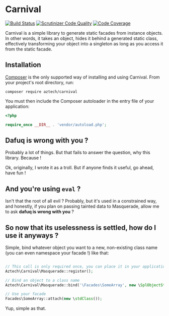 Carnival
========

[![Build Status](https://travis-ci.org/aztech-digital/carnival.svg)](https://travis-ci.org/aztech-digital/carnival)
[![Scrutinizer Code Quality](https://img.shields.io/scrutinizer/coverage/g/aztech-digital/carnival.svg?style=flat)](https://scrutinizer-ci.com/g/aztech-digital/carnival/?branch=master)
[![Code Coverage](https://img.shields.io/scrutinizer/g/aztech-digital/carnival.svg?style=flat)](https://scrutinizer-ci.com/g/aztech-digital/carnival/?branch=master)

Carnival is a simple library to generate static facades from instance objects. In other words, it takes an object, hides it behind a generated static class, effectively transforming your object into a singleton as long as you access it from the static facade.

## Installation

[Composer](https://getcomposer.org) is the only supported way of installing and using Carnival. From your project's root directory, run:

```
composer require aztech/carnival
```

You must then include the Composer autoloader in the entry file of your application:

```php
<?php

require_once __DIR__ . 'vendor/autoload.php';
```

## Dafuq is wrong with you ?

Probably a lot of things. But that fails to answer the question, why this library. Because ! 

Ok, originally, I wrote it as a troll. But if anyone finds it useful, go ahead, have fun !

## And you're using `eval` ?

Isn't that the root of all evil ? Probably, but it's used in a constrained way, and honestly, if you plan on passing tainted data to Masquerade, allow me to ask **dafuq is wrong with you** ?

## So now that its uselessness is settled, how do I use it anyways ?

Simple, bind whatever object you want to a new, non-existing class name (you can even namespace your facade !) like that:

```php

// This call is only required once, you can place it in your application bootstrap or wherever.
Aztech\Carnival\Masquerade::register(); 

// Bind an object to a class name
Aztech\Carnival\Masquerade::bind('\Facades\SomeArray', new \SplObjectStorage());

// Use your facade
Facades\SomeArray::attach(new \stdClass());
```

Yup, simple as that.
